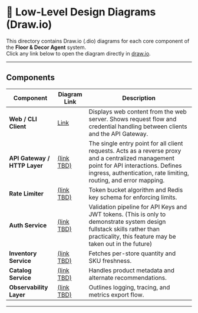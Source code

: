 # 🔧 Low-Level Design Diagrams (Draw.io)

This directory contains Draw.io (.dio) diagrams for each core component of the **Floor & Decor Agent** system.  
Click any link below to open the diagram directly in [draw.io](https://app.diagrams.net/).

---

## Components

| Component | Diagram Link | Description |
|------------|--------------|--------------|
| **Web / CLI Client** | [Link](https://app.diagrams.net/#G1iKi80jygszFG-IKQzBxF1UbRyI_5kcd7#%7B%22pageId%22%3A%223CA9bHgRLclsXfoIiB65%22%7D) | Displays web content from the web server. Shows request flow and credential handling between clients and the API Gateway. |
| **API Gateway / HTTP Layer** | [(link TBD)](./api-gateway-http-layer.drawio) | The single entry point for all client requests. Acts as a reverse proxy and a centralized management point for API interactions. Defines ingress, authentication, rate limiting, routing, and error mapping. |
| **Rate Limiter** | [(link TBD)](./rate-limiter.drawio) | Token bucket algorithm and Redis key schema for enforcing limits. |
| **Auth Service** | [(link TBD)](./auth-service.drawio) | Validation pipeline for API Keys and JWT tokens. (This is only to demonstrate system design fullstack skills rather than practicality, this feature may be taken out in the future) |
| **Inventory Service** | [(link TBD)](./inventory-service.drawio) | Fetches per-store quantity and SKU freshness. |
| **Catalog Service** | [(link TBD)](./catalog-service.drawio) | Handles product metadata and alternate recommendations. |
| **Observability Layer** | [(link TBD)](./observability.drawio) | Outlines logging, tracing, and metrics export flow. |
---

